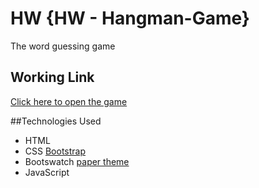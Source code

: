 # HW {HW - Hangman-Game}
The word guessing game

## Working Link
[Click here to open the game](https://rutulpatel.github.io/Hangman-Game/)

##Technologies Used
- HTML
- CSS [Bootstrap](http://getbootstrap.com/)
- Bootswatch [paper theme](https://bootswatch.com/paper/)
- JavaScript
